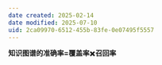 ```yaml
---
date created: 2025-02-14
date modified: 2025-07-10
uid: 2ca09970-6512-455b-83fe-0e07495f5557
---
```

**知识图谱的准确率=覆盖率**✖️**召回率**
